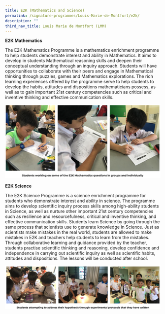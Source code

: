 ```yaml
---
title: E2K (Mathematics and Science)
permalink: /signature-programmes/Louis-Marie-de-Montfort/e2k/
description: ""
third_nav_title: Louis Marie de Montfort (LMM)
---
```


**E2K Mathematics**


The E2K Mathematics Programme is a mathematics enrichment programme to help students demonstrate interest and ability in Mathematics. It aims to develop in students Mathematical reasoning skills and deepen their conceptual understanding through an inquiry approach. Students will have opportunities to collaborate with their peers and engage in Mathematical thinking through puzzles, games and Mathematics explorations. The rich learning experiences offered by the programme serve to help students to develop the habits, attitudes and dispositions mathematicians possess, as well as to gain important 21st century competencies such as critical and inventive thinking and effective communication skills.

![](/images/e2k.png)

**E2K Science**    

The E2K Science Programme is a science enrichment programme for students who demonstrate interest and ability in science. The programme aims to develop scientific inquiry process skills among high-ability students in Science, as well as nurture other important 21st century competencies such as resilience and resourcefulness, critical and inventive thinking, and effective communication skills. Students learn Science by going through the same process that scientists use to generate knowledge in Science. Just as scientists make mistakes in the real world, students are allowed to make mistakes in E2K and teachers help students to learn from the mistakes. Through collaborative learning and guidance provided by the teacher, students practise scientific thinking and reasoning, develop confidence and independence in carrying out scientific inquiry as well as scientific habits, attitudes and dispositions. The lessons will be conducted after school.

![](/images/e2k1.png)